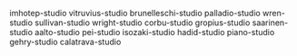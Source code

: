 imhotep-studio
vitruvius-studio
brunelleschi-studio
palladio-studio
wren-studio
sullivan-studio
wright-studio 
corbu-studio
gropius-studio
saarinen-studio
aalto-studio
pei-studio
isozaki-studio
hadid-studio
piano-studio
gehry-studio
calatrava-studio

